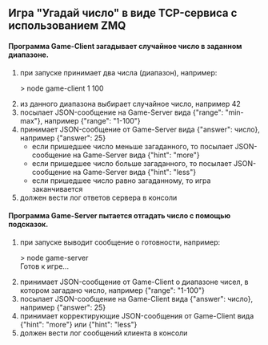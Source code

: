 <h2>Игра "Угадай число" в виде TCP-сервиса с использованием ZMQ</h2>

<h4>Программа Game-Client загадывает случайное число в заданном диапазоне.</h4>
<ol>
  <li>при запуске принимает два числа (диапазон), например:
    <p>> node game-client 1 100</p>
  </li>
  <li>из данного диапазона выбирает случайное число, например 42</li>
  <li>посылает JSON-сообщение на Game-Server вида {"range": "min-max"}, например {"range": "1-100"}</li>
  <li>
    принимает JSON-сообщение от Game-Server вида {"answer": число}, например {"answer": 25}
    <ul>
      <li>если пришедшее число меньше загаданного, то посылает JSON-сообщение на Game-Server вида {"hint": "more"}</li>
      <li>если пришедшее число больше загаданного, то посылает JSON-сообщение на Game-Server вида {"hint": "less"}</li>
      <li>если пришедшее число равно загаданному, то игра заканчивается</li>
    </ul>  
  </li>
  <li>должен вести лог ответов сервера в консоли</li>
</ol>
 
<h4>Программа Game-Server пытается отгадать число с помощью подсказок.</h4>
<ol>
  <li>
    при запуске выводит сообщение о готовности, например:
    <p>> node game-server<br>
        Готов к игре...</p>
  </li>
  <li>принимает JSON-сообщение от Game-Client о диапазоне чисел, в котором загадано число, например {"range": "1-100"}</li>
  <li>посылает JSON-сообщение на Game-Client вида {"answer": число}, например {"answer": 25}</li>
  <li>принимает корректирующие JSON-сообщения от Game-Client вида {"hint": "more"} или {"hint": "less"}</li>
  <li>должен вести лог сообщений клиента в консоли</li>
</ol>
